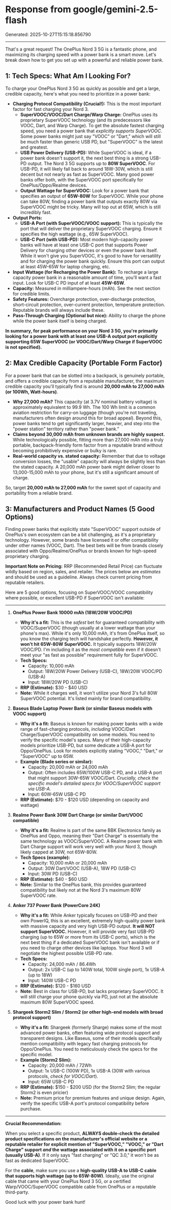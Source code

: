 # Response from google/gemini-2.5-flash

Generated: 2025-10-27T15:15:18.856790

---

That's a great request! The OnePlus Nord 3 5G is a fantastic phone, and maximizing its charging speed with a power bank is a smart move. Let's break down how to get you set up with a powerful and reliable power bank.

## 1: Tech Specs: What Am I Looking For?

To charge your OnePlus Nord 3 5G as quickly as possible and get a large, credible capacity, here's what you need to prioritize in a power bank:

*   **Charging Protocol Compatibility (Crucial!):** This is the most important factor for fast charging your Nord 3.
    *   **SuperVOOC/VOOC/Dart Charge/Warp Charge:** OnePlus uses its proprietary SuperVOOC technology (and its predecessors like VOOC, Dart, and Warp Charge). To get the absolute fastest charging speed, you need a power bank that *explicitly supports SuperVOOC*. Some power banks might just say "VOOC" or "Dart," which will still be much faster than generic USB PD, but "SuperVOOC" is the latest and greatest.
    *   **USB Power Delivery (USB-PD):** While SuperVOOC is ideal, if a power bank doesn't support it, the next best thing is a strong USB-PD output. The Nord 3 5G supports up to **80W SuperVOOC**. For USB-PD, it will likely fall back to around 18W-30W, which is still decent but not nearly as fast as SuperVOOC. Many good power banks offer both, with the SuperVOOC port specifically for OnePlus/Oppo/Realme devices.
    *   **Output Wattage for SuperVOOC:** Look for a power bank that specifies an output of **65W-80W** for SuperVOOC. While your phone can take 80W, finding a power bank that outputs exactly 80W via SuperVOOC might be tricky. Many will top out at 65W, which is still incredibly fast.
*   **Output Ports:**
    *   **USB-A Port (with SuperVOOC/VOOC support):** This is typically the port that will deliver the proprietary SuperVOOC charging. Ensure it specifies the high wattage (e.g., 65W SuperVOOC).
    *   **USB-C Port (with USB-PD):** Most modern high-capacity power banks will have at least one USB-C port that supports Power Delivery for charging other devices or even the power bank itself. While it won't give you SuperVOOC, it's good to have for versatility and for charging the power bank quickly. Ensure this port can output at least 45W-65W for laptop charging, etc.
*   **Input Wattage (for Recharging the Power Bank):** To recharge a large capacity power bank in a reasonable amount of time, you'll want a fast input. Look for USB-C PD input of at least **45W-65W**.
*   **Capacity:** Measured in milliampere-hours (mAh). See the next section for credible limits.
*   **Safety Features:** Overcharge protection, over-discharge protection, short-circuit protection, over-current protection, temperature protection. Reputable brands will always include these.
*   **Pass-Through Charging (Optional but nice):** Ability to charge the phone while the power bank itself is being charged.

**In summary, for peak performance on your Nord 3 5G, you're primarily looking for a power bank with at least one USB-A output port explicitly supporting 65W SuperVOOC (or VOOC/Dart/Warp Charge if SuperVOOC is not specified).**

## 2: Max Credible Capacity (Portable Form Factor)

For a power bank that can be slotted into a backpack, is genuinely portable, and offers a credible capacity from a reputable manufacturer, the maximum credible capacity you'll typically find is around **20,000 mAh to 27,000 mAh (or 100Wh, Watt-hours)**.

*   **Why 27,000 mAh?** This capacity (at 3.7V nominal battery voltage) is approximately equivalent to 99.9 Wh. The 100 Wh limit is a common aviation restriction for carry-on luggage (though you're not traveling, manufacturers often design around this for broad appeal). Beyond this, power banks tend to get significantly larger, heavier, and step into the "power station" territory rather than "power bank."
*   **Claims beyond 30,000 mAh from unknown brands are highly suspect.** While technologically possible, fitting more than 27,000 mAh into a truly portable, backpack-friendly form factor from a reputable brand without becoming prohibitively expensive or bulky is rare.
*   **Real-world capacity vs. stated capacity:** Remember that due to voltage conversion losses, the "usable" capacity will always be slightly less than the stated capacity. A 20,000 mAh power bank might deliver closer to 13,000-15,000 mAh to your phone, but it's still a significant amount of charge.

So, target **20,000 mAh to 27,000 mAh** for the sweet spot of capacity and portability from a reliable brand.

## 3: Manufacturers and Product Names (5 Good Options)

Finding power banks that explicitly state "SuperVOOC" support outside of OnePlus's own ecosystem can be a bit challenging, as it's a proprietary technology. However, some brands have licensed it or offer compatibility under other names (VOOC, Dart). The best bets will be from brands closely associated with Oppo/Realme/OnePlus or brands known for high-speed proprietary charging.

**Important Note on Pricing:** RRP (Recommended Retail Price) can fluctuate wildly based on region, sales, and retailer. The prices below are *estimates* and should be used as a guideline. Always check current pricing from reputable retailers.

Here are 5 good options, focusing on SuperVOOC/VOOC compatibility where possible, or excellent USB-PD if SuperVOOC isn't available:

---

1.  **OnePlus Power Bank 10000 mAh (18W/20W VOOC/PD)**
    *   **Why it's a fit:** This is the *safest* bet for guaranteed compatibility with VOOC/SuperVOOC (though usually at a lower wattage than your phone's max). While it's only 10,000 mAh, it's from OnePlus itself, so you know the charging tech will handshake perfectly. **However, it won't hit 65W-80W SuperVOOC.** It typically supports 18W/20W VOOC/PD. I'm including it as the *most compatible* even if it doesn't meet your "as fast as possible" requirement fully for SuperVOOC.
    *   **Tech Specs:**
        *   Capacity: 10,000 mAh
        *   Output: 18W/20W Power Delivery (USB-C), 18W/20W VOOC/PD (USB-A)
        *   Input: 18W/20W PD (USB-C)
    *   **RRP (Estimate):** $30 - $40 USD
    *   **Note:** While it charges well, it won't utilize your Nord 3's full 80W SuperVOOC potential. It's listed mainly for brand compatibility.

2.  **Baseus Blade Laptop Power Bank (or similar Baseus models with VOOC support)**
    *   **Why it's a fit:** Baseus is known for making power banks with a wide range of fast-charging protocols, *including* VOOC/Dart Charge/SuperVOOC compatibility on some models. You need to verify the specific model's specs. Many of their high-capacity models prioritize USB-PD, but some dedicate a USB-A port for Oppo/OnePlus. Look for models explicitly stating "VOOC," "Dart," or "SuperVOOC" up to 65W.
    *   **Example (Blade series or similar):**
        *   Capacity: 20,000 mAh or 24,000 mAh
        *   Output: Often includes 65W/100W USB-C PD, and a USB-A port that might support 30W-65W VOOC/Dart. *Crucially, check the specific model's detailed specs for VOOC/SuperVOOC support via USB-A.*
        *   Input: 60W-65W USB-C PD
    *   **RRP (Estimate):** $70 - $120 USD (depending on capacity and wattage)

3.  **Realme Power Bank 30W Dart Charge (or similar Dart/VOOC compatible)**
    *   **Why it's a fit:** Realme is part of the same BBK Electronics family as OnePlus and Oppo, meaning their "Dart Charge" is essentially the same technology as VOOC/SuperVOOC. A Realme power bank with Dart Charge support will work very well with your Nord 3, though likely capped at 30W, not 65W-80W.
    *   **Tech Specs (example):**
        *   Capacity: 10,000 mAh or 20,000 mAh
        *   Output: 30W Dart/VOOC (USB-A), 18W PD (USB-C)
        *   Input: 30W PD (USB-C)
    *   **RRP (Estimate):** $40 - $60 USD
    *   **Note:** Similar to the OnePlus bank, this provides guaranteed compatibility but likely not at the Nord 3's maximum 80W SuperVOOC rate.

4.  **Anker 737 Power Bank (PowerCore 24K)**
    *   **Why it's a fit:** While Anker typically focuses on USB-PD and their own PowerIQ, this is an excellent, extremely high-quality power bank with massive capacity and very high USB-PD output. **It will NOT support SuperVOOC.** However, it will provide very fast USB-PD charging (up to 65W or more from its USB-C ports), which is the next best thing if a dedicated SuperVOOC bank isn't available or if you need to charge other devices like laptops. Your Nord 3 will negotiate the highest possible USB-PD rate.
    *   **Tech Specs:**
        *   Capacity: 24,000 mAh / 86.4Wh
        *   Output: 2x USB-C (up to 140W total, 100W single port), 1x USB-A (up to 18W)
        *   Input: 140W USB-C PD
    *   **RRP (Estimate):** $120 - $160 USD
    *   **Note:** Best in class for USB-PD, but lacks proprietary SuperVOOC. It will still charge your phone quickly via PD, just not at the absolute maximum 80W SuperVOOC speed.

5.  **Shargeek Storm2 Slim / Storm2 (or other high-end models with broad protocol support)**
    *   **Why it's a fit:** Shargeek (formerly Sharge) makes some of the most advanced power banks, often featuring wide protocol support and transparent designs. Like Baseus, some of their models specifically mention compatibility with legacy fast charging protocols for Oppo/OnePlus. You need to meticulously check the specs for the specific model.
    *   **Example (Storm2 Slim):**
        *   Capacity: 20,000 mAh / 72Wh
        *   Output: 1x USB-C (100W PD), 1x USB-A (30W with various protocols, *check for VOOC/Dart*).
        *   Input: 65W USB-C PD
    *   **RRP (Estimate):** $150 - $200 USD (for the Storm2 Slim; the regular Storm2 is even pricier)
    *   **Note:** Premium price for premium features and unique design. Again, verify the specific USB-A port's protocol compatibility before purchase.

---

**Crucial Recommendation:**

When you select a specific product, **ALWAYS double-check the detailed product specifications on the manufacturer's official website or a reputable retailer for explicit mention of "SuperVOOC," "VOOC," or "Dart Charge" support *and* the wattage associated with it on a specific port (usually USB-A)**. If it only says "fast charging" or "QC 3.0," it won't be as fast as dedicated SuperVOOC.

For the **cable**, make sure you use a **high-quality USB-A to USB-C cable that supports high wattage (up to 65W-80W)**. Ideally, use the original cable that came with your OnePlus Nord 3 5G, or a certified Warp/VOOC/SuperVOOC compatible cable from OnePlus or a reputable third-party.

Good luck with your power bank hunt!